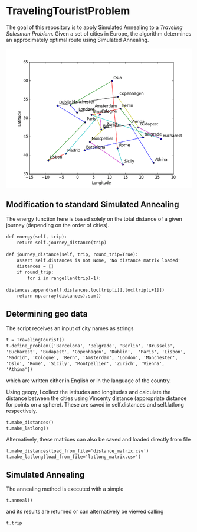 # TravelingTouristProblem

The goal of this repository is to apply Simulated Annealing to a *Traveling Salesman Problem*. Given a set of cities in Europe, the algorithm determines an approximately optimal route using Simulated Annealing.

<p align="center">
<img src="https://raw.githubusercontent.com/JeromeBau/TravelingTouristProblem/master/animation.gif" alt='Simulated Annealing evolution of best journey estiamte'/>
</p>


## Modification to standard Simulated Annealing
The energy function here is based solely on the total distance of a given journey (depending on the order of cities). 

```
def energy(self, trip):
    return self.journey_distance(trip)

def journey_distance(self, trip, round_trip=True):
    assert self.distances is not None, 'No distance matrix loaded'
    distances = []
    if round_trip:
        for i in range(len(trip)-1):
            distances.append(self.distances.loc[trip[i]].loc[trip[i+1]])
    return np.array(distances).sum()
```


## Determining geo data
The script receives an input of city names as strings
```
t = TravelingTourist()
t.define_problem(['Barcelona', 'Belgrade', 'Berlin', 'Brussels', 'Bucharest', 'Budapest', 'Copenhagen', 'Dublin',  'Paris', 'Lisbon', 'Madrid', 'Cologne', 'Bern', 'Amsterdam', 'London', 'Manchester', 'Oslo', 'Rome', 'Sicily', 'Montpellier', 'Zurich', 'Vienna', 'Athina'])
```
which are written either in English or in the language of the country. 

Using geopy, I collect the latitudes and longitudes and calculate the distance between the cities using Vincenty distance (appropriate distance for points on a sphere). These are saved in self.distances and self.latlong respectively.

```
t.make_distances()
t.make_latlong()
```

Alternatively, these matrices can also be saved and loaded directly from file

```
t.make_distances(load_from_file='distance_matrix.csv')
t.make_latlong(load_from_file='latlong_matrix.csv')
```

## Simulated Annealing

The annealing method is executed with a simple

```
t.anneal()
```

and its results are returned or can alternatively be viewed calling 

```
t.trip
```

